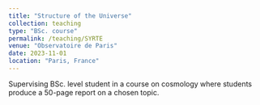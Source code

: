 ```yaml
---
title: "Structure of the Universe"
collection: teaching
type: "BSc. course"
permalink: /teaching/SYRTE
venue: "Observatoire de Paris"
date: 2023-11-01
location: "Paris, France"
---
```


Supervising BSc. level student in a course on cosmology where students produce a 50-page report on a chosen topic.

